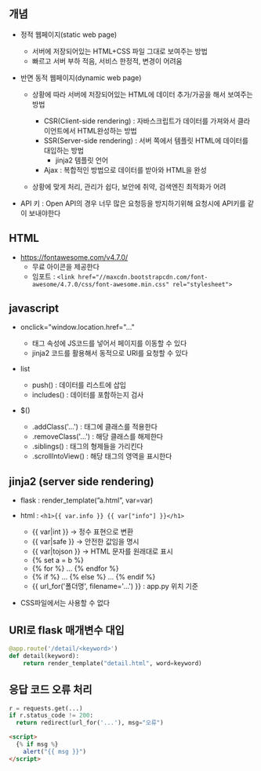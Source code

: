 ## 개념
- 정적 웹페이지(static web page)
  - 서버에 저장되어있는 HTML+CSS 파일 그대로 보여주는 방법
  - 빠르고 서버 부하 적음, 서비스 한정적, 변경이 어려움
  
- 반면 동적 웹페이지(dynamic web page)
  - 상황에 따라 서버에 저장되어있는 HTML에 데이터 추가/가공을 해서 보여주는 방법
    - CSR(Client-side rendering) : 자바스크립트가 데이터를 가져와서 클라이언트에서 HTML완성하는 방법
    - SSR(Server-side rendering) : 서버 쪽에서 템플릿 HTML에 데이터를 대입하는 방법
      - jinja2 템플릿 언어
    - Ajax : 복합적인 방법으로 데이터를 받아와 HTML을 완성

  - 상황에 맞게 처리, 관리가 쉽다, 보안에 취약, 검색엔진 최적화가 어려

- API 키 : Open API의 경우 너무 많은 요청등을 방지하기위해 요청시에 API키를 같이 보내야한다

## HTML
- https://fontawesome.com/v4.7.0/
  - 무료 아이콘을 제공한다
  - 임포트 : ```<link href="//maxcdn.bootstrapcdn.com/font-awesome/4.7.0/css/font-awesome.min.css" rel="stylesheet">```

## javascript
- onclick="window.location.href="..."
  - 태그 속성에 JS코드를 넣어서 페이지를 이동할 수 있다
  - jinja2 코드를 활용해서 동적으로 URI를 요청할 수 있다

- list
  - push() : 데이터를 리스트에 삽입
  - includes() : 데이터를 포함하는지 검사

- $()
  - .addClass('...') : 태그에 클래스를 적용한다
  - .removeClass('...') : 해당 클래스를 해제한다
  - .siblings() : 태그의 형제들을 가리킨다
  - .scrollIntoView() : 해당 태그의 영역을 표시한다


## jinja2 (server side rendering)
- flask : render_template(”a.html”, var=var)
- html : ```<h1>{{ var.info }} {{ var["info"] }}</h1>```
  - {{ var|int }} -> 정수 표현으로 변환
  - {{ var|safe }} -> 안전한 값임을 명시
  - {{ var|tojson }} -> HTML 문자를 원래대로 표시
  - {% set a = b %}
  - {% for %} ... {% endfor %}
  - {% if %} ... {% else %} ... {% endif %}
  - {{ url_for('폴더명', filename='...') }} : app.py 위치 기준
  
- CSS파일에서는 사용할 수 없다 

## URI로 flask 매개변수 대입
```python
@app.route('/detail/<keyword>')
def detail(keyword):
    return render_template("detail.html", word=keyword)
```

## 응답 코드 오류 처리
```python
r = requests.get(...)
if r.status_code != 200:
  return redirect(url_for('...'), msg="오류")
```

```html
<script>
  {% if msg %}
    alert("{{ msg }}")
</script>
```
